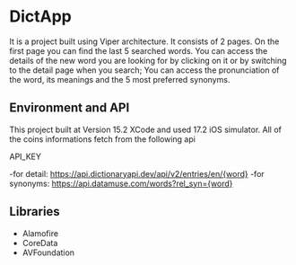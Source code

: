# DictApp
It is a project built using Viper architecture. It consists of 2 pages. On the first page you can find the last 5 searched words. You can access the details of the new word you are looking for by clicking on it or by switching to the detail page when you search; You can access the pronunciation of the word, its meanings and the 5 most preferred synonyms.

## Environment and API
This project built at Version 15.2 XCode and used 17.2 iOS simulator.
All of the coins informations fetch from the following api

API_KEY

-for detail:
  https://api.dictionaryapi.dev/api/v2/entries/en/{word}
-for synonyms:
  https://api.datamuse.com/words?rel_syn={word}


## Libraries
- Alamofire
- CoreData
- AVFoundation

  
